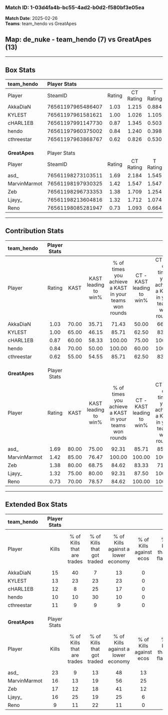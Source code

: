 ### Match ID: 1-03d4fa4b-bc55-4ad2-b0d2-f580bf3e05ea  
**Match Date**: 2025-02-26  
**Teams**: team_hendo vs GreatApes  

## **Map**: de_nuke - team_hendo (7) vs GreatApes (13)  
---  

## Box Stats  

| **team_hendo** | Player Stats      |        |           |          |       |       |       |         |        |      |     |
| :- | :- | :-: | :-: | :-: | :-: | :-: | :-: | :-: | :-: | :-: | :-: |
| Player         | SteamID           | Rating | CT Rating | T Rating | KAST  |  ADR  | Kills | Assists | Deaths | K/D  | HS% |
| AkkaDiaN       | 76561197965486407 |  1.03  |   1.215   |  0.884   | 70.00 | 75.1  |  15   |    4    |   17   | 0.88 | 46  |
| KYLEST         | 76561197961581621 |  1.00  |   1.026   |  1.105   | 65.00 | 76.4  |  13   |    7    |   14   | 0.93 | 69  |
| cHARL1EB       | 76561197991147730 |  0.87  |   1.345   |  0.503   | 60.00 | 70.4  |  12   |    6    |   15   | 0.80 | 58  |
| hendo          | 76561197960375002 |  0.84  |   1.240   |  0.398   | 70.00 | 80.5  |  10   |    6    |   17   | 0.59 | 50  |
| cthreestar     | 76561197963868767 |  0.62  |   0.826   |  0.530   | 55.00 | 56.5  |  11   |    2    |   19   | 0.58 | 54  |
|                |                   |        |           |          |       |       |       |         |        |      |     |
|                |                   |        |           |          |       |       |       |         |        |      |     |
|                |                   |        |           |          |       |       |       |         |        |      |     |
| **GreatApes**  | Player Stats      |        |           |          |       |       |       |         |        |      |     |
| Player         | SteamID           | Rating | CT Rating | T Rating | KAST  |  ADR  | Kills | Assists | Deaths | K/D  | HS% |
| asd_           | 76561198273103511 |  1.69  |   2.184   |  1.545   | 80.00 | 111.9 |  23   |    3    |   12   | 1.92 | 56  |
| MarvinMarmot   | 76561198197930325 |  1.42  |   1.547   |  1.547   | 85.00 | 96.1  |  16   |    7    |   11   | 1.45 | 50  |
| Zeb            | 76561198296733353 |  1.38  |   1.709   |  1.254   | 80.00 | 89.7  |  17   |    7    |   12   | 1.42 | 64  |
| Ljayy_         | 76561198213604816 |  1.32  |   1.712   |  1.074   | 75.00 | 91.2  |  16   |    4    |   11   | 1.45 | 37  |
| Reno           | 76561198085281947 |  0.73  |   1.093   |  0.664   | 70.00 | 56.0  |   9   |    3    |   16   | 0.56 | 22  |
---  

## Contribution Stats  

| **team_hendo** | Player Stats |       |                      |                                                        |                           |                                                             |                          |                                                            |
| :- | :-: | :-: | :-: | :-: | :-: | :-: | :-: | :-: |
| Player         |    Rating    | KAST  | KAST leading to win% | % of times you achieve a KAST in your teams won rounds | CT - KAST leading to win% | CT - % of times you achieve a KAST in your teams won rounds | T - KAST leading to win% | T - % of times you achieve a KAST in your teams won rounds |
| AkkaDiaN       |     1.03     | 70.00 |        35.71         |                         71.43                          |           50.00           |                            66.67                            |          16.67           |                           100.00                           |
| KYLEST         |     1.00     | 65.00 |        46.15         |                         85.71                          |           62.50           |                            83.33                            |          20.00           |                           100.00                           |
| cHARL1EB       |     0.87     | 60.00 |        58.33         |                         100.00                         |           75.00           |                           100.00                            |          25.00           |                           100.00                           |
| hendo          |     0.84     | 70.00 |        50.00         |                         100.00                         |           60.00           |                           100.00                            |          25.00           |                           100.00                           |
| cthreestar     |     0.62     | 55.00 |        54.55         |                         85.71                          |           62.50           |                            83.33                            |          33.33           |                           100.00                           |
|                |              |       |                      |                                                        |                           |                                                             |                          |                                                            |
|                |              |       |                      |                                                        |                           |                                                             |                          |                                                            |
|                |              |       |                      |                                                        |                           |                                                             |                          |                                                            |
| **GreatApes**  | Player Stats |       |                      |                                                        |                           |                                                             |                          |                                                            |
| Player         |    Rating    | KAST  | KAST leading to win% | % of times you achieve a KAST in your teams won rounds | CT - KAST leading to win% | CT - % of times you achieve a KAST in your teams won rounds | T - KAST leading to win% | T - % of times you achieve a KAST in your teams won rounds |
| asd_           |     1.69     | 80.00 |        75.00         |                         92.31                          |           85.71           |                            85.71                            |          66.67           |                           100.00                           |
| MarvinMarmot   |     1.42     | 85.00 |        76.47         |                         100.00                         |          100.00           |                           100.00                            |          60.00           |                           100.00                           |
| Zeb            |     1.38     | 80.00 |        68.75         |                         84.62                          |           83.33           |                            71.43                            |          60.00           |                           100.00                           |
| Ljayy_         |     1.32     | 75.00 |        80.00         |                         92.31                          |           87.50           |                           100.00                            |          71.43           |                           83.33                            |
| Reno           |     0.73     | 70.00 |        78.57         |                         84.62                          |          100.00           |                           100.00                            |          57.14           |                           66.67                            |
---  

## Extended Box Stats  

| **team_hendo** | Player Stats |                            |                            |                                    |                         |                              |                                 |        |                             |                                     |                          |                               |                            |
| :- | :-: | :-: | :-: | :-: | :-: | :-: | :-: | :-: | :-: | :-: | :-: | :-: | :-: |
| Player         |    Kills     | % of Kills that are trades | % of Kills that got traded | % of Kills against a lower economy | % of Kills against ecos | % of Kills that are flawless | % of Kills that are close duels | Deaths | % of Deaths that get traded | % of Deaths against a lower economy | % of Deaths against ecos | % of Deaths that are flawless | % of Deaths that are close |
| AkkaDiaN       |      15      |             40             |             7              |                 13                 |            0            |              60              |               13                |   17   |             12              |                 18                  |            0             |              53               |             0              |
| KYLEST         |      13      |             23             |             23             |                 23                 |            0            |              69              |                0                |   14   |             14              |                 14                  |            0             |              57               |             7              |
| cHARL1EB       |      12      |             8              |             25             |                 17                 |            0            |              58              |               17                |   15   |             33              |                 13                  |            0             |              67               |             0              |
| hendo          |      10      |             10             |             30             |                 10                 |            0            |              70              |                0                |   17   |             12              |                 12                  |            0             |              47               |             24             |
| cthreestar     |      11      |             9              |             9              |                 9                  |            0            |              64              |                9                |   19   |             16              |                 16                  |            0             |              74               |             0              |
|                |              |                            |                            |                                    |                         |                              |                                 |        |                             |                                     |                          |                               |                            |
|                |              |                            |                            |                                    |                         |                              |                                 |        |                             |                                     |                          |                               |                            |
|                |              |                            |                            |                                    |                         |                              |                                 |        |                             |                                     |                          |                               |                            |
| **GreatApes**  | Player Stats |                            |                            |                                    |                         |                              |                                 |        |                             |                                     |                          |                               |                            |
| Player         |    Kills     | % of Kills that are trades | % of Kills that got traded | % of Kills against a lower economy | % of Kills against ecos | % of Kills that are flawless | % of Kills that are close duels | Deaths | % of Deaths that get traded | % of Deaths against a lower economy | % of Deaths against ecos | % of Deaths that are flawless | % of Deaths that are close |
| asd_           |      23      |             9              |             13             |                 48                 |           13            |              65              |                9                |   12   |             33              |                 25                  |            0             |              75               |             0              |
| MarvinMarmot   |      16      |             13             |             19             |                 56                 |           25            |              81              |               13                |   11   |              9              |                 36                  |            9             |              45               |             18             |
| Zeb            |      17      |             12             |             18             |                 41                 |           12            |              53              |                0                |   12   |             17              |                 25                  |            0             |              75               |             0              |
| Ljayy_         |      16      |             25             |             19             |                 25                 |            6            |              69              |                6                |   11   |              0              |                 27                  |            0             |              73               |             9              |
| Reno           |      9       |             11             |             22             |                 11                 |            0            |              22              |                0                |   16   |             25              |                 38                  |            6             |              56               |             13             |
